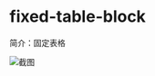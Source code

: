 # fixed-table-block

简介：固定表格

![截图](https://img.alicdn.com/tfs/TB15b7.pTtYBeNjy1XdXXXXyVXa-1964-660.png)
